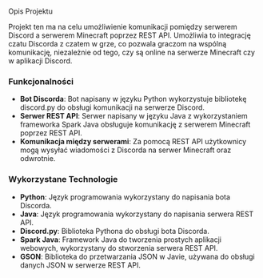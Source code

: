 
###   
Opis Projektu

Projekt ten ma na celu umożliwienie komunikacji pomiędzy serwerem Discord a serwerem Minecraft poprzez REST API. Umożliwia to integrację czatu Discorda z czatem w grze, co pozwala graczom na wspólną komunikację, niezależnie od tego, czy są online na serwerze Minecraft czy w aplikacji Discord.

### Funkcjonalności

-   **Bot Discorda**: Bot napisany w języku Python wykorzystuje bibliotekę discord.py do obsługi komunikacji na serwerze Discord.
-   **Serwer REST API**: Serwer napisany w języku Java z wykorzystaniem frameworka Spark Java obsługuje komunikację z serwerem Minecraft poprzez REST API.
-   **Komunikacja między serwerami**: Za pomocą REST API użytkownicy mogą wysyłać wiadomości z Discorda na serwer Minecraft oraz odwrotnie.

### Wykorzystane Technologie

-   **Python**: Język programowania wykorzystany do napisania bota Discorda.
-   **Java**: Język programowania wykorzystany do napisania serwera REST API.
-   **Discord.py**: Biblioteka Pythona do obsługi bota Discorda.
-   **Spark Java**: Framework Java do tworzenia prostych aplikacji webowych, wykorzystany do stworzenia serwera REST API.
-   **GSON**: Biblioteka do przetwarzania JSON w Javie, używana do obsługi danych JSON w serwerze REST API.
